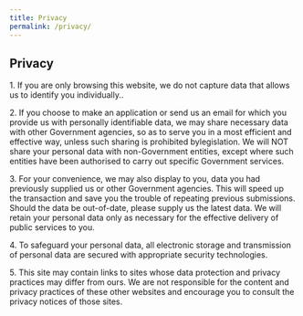 ```yaml
---
title: Privacy
permalink: /privacy/
---
```

<div class="section-content">
    <h2>Privacy</h2>
    <p>1. If you are only browsing this website, we do not capture data that allows us to identify you individually..</p>
    <p>2. If you choose to make an application or send us an email for which you provide us with personally identifiable data, we may share necessary data with other Government agencies, so as to serve you in a most efficient and effective way, unless such sharing is prohibited bylegislation. We will NOT share your personal data with non-Government entities, except where such entities have been authorised to carry out specific Government services.</p>
    <p>3. For your convenience, we may also display to you, data you had previously supplied us or other Government agencies. This will speed up the transaction and save you the trouble of repeating previous submissions. Should the data be out-of-date, please supply us the latest data. We will retain your personal data only as necessary for the effective delivery of public services to you.</p>
    <p>4. To safeguard your personal data, all electronic storage and transmission of personal data are secured with appropriate security technologies.</p>
    <p>5. This site may contain links to sites whose data protection and privacy practices may differ from ours. We are not responsible for the content and privacy practices of these other websites and encourage you to consult the privacy notices of those sites.</p>
</div>

